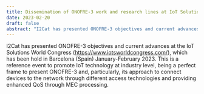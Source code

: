 ```yaml
---
title: Dissemination of ONOFRE-3 work and research lines at IoT Solutions World Congress
date: 2023-02-20
draft: false
abstract: "I2Cat has presented ONOFRE-3 objectives and current advances at the IoT Solutions World Congress (https://www.iotsworldcongress.com/), which has been hold in Barcelona (Spain) January-February 2023. This is a reference event to promote IoT technology at industry level, being a perfect frame to present ONOFRE-3 and, particularly, its approach to connect devices to the network through different access technologies and providing enhanced QoS through MEC processing."
---
```


I2Cat has presented ONOFRE-3 objectives and current advances at the IoT Solutions World Congress (https://www.iotsworldcongress.com/), which has been hold in Barcelona (Spain) January-February 2023. This is a reference event to promote IoT technology at industry level, being a perfect frame to present ONOFRE-3 and, particularly, its approach to connect devices to the network through different access technologies and providing enhanced QoS through MEC processing.

<!--more-->